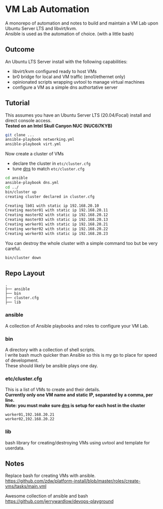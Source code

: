 # VM Lab Automation

A monorepo of automation and notes to build and maintain a VM Lab upon Ubuntu Server LTS and libvirt/kvm.  
Ansible is used as the automation of choice. (with a little bash)

## Outcome

An Ubuntu LTS Server install with the following capabilities:

* libvirt/kvm configured ready to host VMs
* br0 bridge for local and VM traffic (eno1/ethernet only)
* opinionated scripts wrapping uvtool to manage virtual machines
* configure a VM as a simple dns authortative server

## Tutorial

This assumes you have an Ubuntu Server LTS (20.04/Focal) install and direct console access.  
**Tested on an Intel Skull Canyon NUC (NUC6i7KYB)**

```bash
git clone ...
ansible-playbook networking.yml
ansible-playbook virt.yml
```

Now create a cluster of VMs

* declare the cluster in `etc/cluster.cfg`
* tune [dns](https://github.com/aussielunix/homelab/blob/master/ansible/files/etc_hosts) to match `etc/cluster.cfg`

```bash
cd ansible
ansible-playbook dns.yml
cd ../
bin/cluster up
creating cluster declared in cluster.cfg

Creating lb01 with static ip 192.168.20.10
Creating master01 with static ip 192.168.20.11
Creating master02 with static ip 192.168.20.12
Creating master03 with static ip 192.168.20.13
Creating worker01 with static ip 192.168.20.21
Creating worker02 with static ip 192.168.20.22
Creating worker03 with static ip 192.168.20.23
```

You can destroy the whole cluster with a simple command too but be very careful.

```bash
bin/cluster down
```

## Repo Layout

```
.
├── ansible
├── bin
├── cluster.cfg
├── lib
```

### ansible

A collection of Ansible playbooks and roles to configure your VM Lab.

### bin

A directory with a collection of shell scripts.  
I write bash much quicker than Ansible so this is my go to place for speed of development.  
These should likely be ansible plays one day.

### etc/cluster.cfg

This is a list of VMs to create and their details.  
**Currently only one VM name and static IP, separated by a comma, per line.**  
**Note: you must make sure [dns](https://github.com/aussielunix/homelab/blob/master/ansible/files/etc_hosts) is setup for each host in the cluster**

```
worker01,192.168.20.21
worker02,192.168.20.22
```

### lib

bash library for creating/destroying VMs using uvtool and template for userdata.

## Notes

Replace bash for creating VMs with ansible.
https://github.com/zdw/platform-install/blob/master/roles/create-vms/tasks/main.yml

Awesome collection of ansible and bash
https://github.com/jerrywardlow/devops-playground
